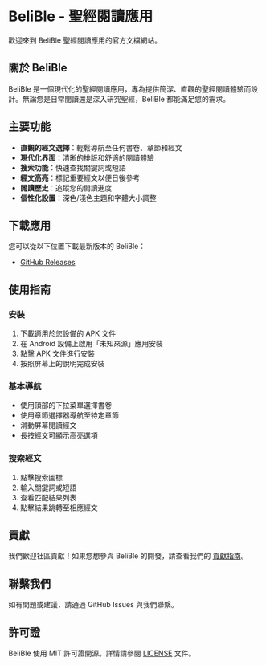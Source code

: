 # BeliBle - 聖經閱讀應用

歡迎來到 BeliBle 聖經閱讀應用的官方文檔網站。

## 關於 BeliBle

BeliBle 是一個現代化的聖經閱讀應用，專為提供簡潔、直觀的聖經閱讀體驗而設計。無論您是日常閱讀還是深入研究聖經，BeliBle 都能滿足您的需求。

## 主要功能

- **直觀的經文選擇**：輕鬆導航至任何書卷、章節和經文
- **現代化界面**：清晰的排版和舒適的閱讀體驗
- **搜索功能**：快速查找關鍵詞或短語
- **經文高亮**：標記重要經文以便日後參考
- **閱讀歷史**：追蹤您的閱讀進度
- **個性化設置**：深色/淺色主題和字體大小調整

## 下載應用

您可以從以下位置下載最新版本的 BeliBle：

- [GitHub Releases](https://github.com/yourusername/belible/releases)

## 使用指南

### 安裝

1. 下載適用於您設備的 APK 文件
2. 在 Android 設備上啟用「未知來源」應用安裝
3. 點擊 APK 文件進行安裝
4. 按照屏幕上的說明完成安裝

### 基本導航

- 使用頂部的下拉菜單選擇書卷
- 使用章節選擇器導航至特定章節
- 滑動屏幕閱讀經文
- 長按經文可顯示高亮選項

### 搜索經文

1. 點擊搜索圖標
2. 輸入關鍵詞或短語
3. 查看匹配結果列表
4. 點擊結果跳轉至相應經文

## 貢獻

我們歡迎社區貢獻！如果您想參與 BeliBle 的開發，請查看我們的 [貢獻指南](https://github.com/yourusername/belible/blob/main/CONTRIBUTING.md)。

## 聯繫我們

如有問題或建議，請通過 GitHub Issues 與我們聯繫。

## 許可證

BeliBle 使用 MIT 許可證開源。詳情請參閱 [LICENSE](https://github.com/yourusername/belible/blob/main/LICENSE) 文件。